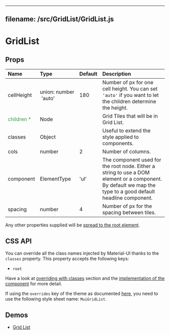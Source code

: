 <!--- This documentation is automatically generated, do not try to edit it. -->

---
filename: /src/GridList/GridList.js
---

# GridList



## Props

| Name | Type | Default | Description |
|:-----|:-----|:--------|:------------|
| cellHeight | union:&nbsp;number<br>&nbsp;'auto'<br> | 180 | Number of px for one cell height. You can set `'auto'` if you want to let the children determine the height. |
| <span style="color: #31a148">children *</span> | Node |  | Grid Tiles that will be in Grid List. |
| classes | Object |  | Useful to extend the style applied to components. |
| cols | number | 2 | Number of columns. |
| component | ElementType | 'ul' | The component used for the root node. Either a string to use a DOM element or a component. By default we map the type to a good default headline component. |
| spacing | number | 4 | Number of px for the spacing between tiles. |

Any other properties supplied will be [spread to the root element](/customization/api#spread).

## CSS API

You can override all the class names injected by Material-UI thanks to the `classes` property.
This property accepts the following keys:
- `root`

Have a look at [overriding with classes](/customization/overrides#overriding-with-classes) section
and the [implementation of the component](https://github.com/callemall/material-ui/tree/v1-beta/src/GridList/GridList.js)
for more detail.

If using the `overrides` key of the theme as documented
[here](/customization/themes#customizing-all-instances-of-a-component-type),
you need to use the following style sheet name: `MuiGridList`.

## Demos

- [Grid List](/demos/grid-list)

